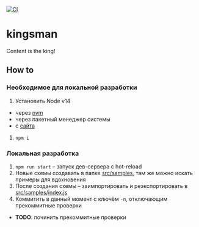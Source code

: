 [![CI](https://github.com/schoolbook-dev/kingsman/actions/workflows/ci.yml/badge.svg)](https://github.com/schoolbook-dev/kingsman/actions/workflows/ci.yml)

# kingsman
Content is the king!

## How to

### Необходимое для локальной разработки

1. Установить Node v14
  * через [nvm](https://github.com/nvm-sh/nvm)
  * через пакетный менеджер системы
  * с [сайта](https://nodejs.org/)
1. `npm i`

### Локальная разработка

1. `npm run start` – запуск дев-сервера с hot-reload
1. Новые схемы создавать в папке [src/samples](src/samples/), там же можно искать примеры для вдохновения
1. После создания схемы – заимпортировать и реэкспортировать в [src/samples/index.js](src/samples/index.js)
1. Коммитить в данный момент с ключём `-n`, отключающим прекоммитные проверки
  * **TODO**: починить прекоммитные проверки